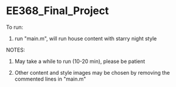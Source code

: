 # EE368_Final_Project

To run:

1) run "main.m", will run house content with starry night style

NOTES:

1) May take a while to run (10-20 min), please be patient 

2) Other content and style images may be chosen by removing the commented lines in "main.m"
